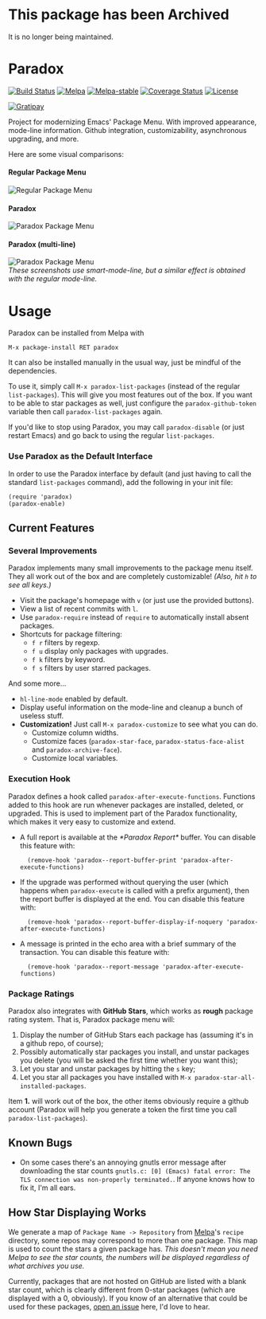 This package has been Archived
=======
It is no longer being maintained.

Paradox
=======

[![Build Status](https://secure.travis-ci.org/Malabarba/paradox.svg?branch=master)](http://travis-ci.org/Malabarba/paradox)
[![Melpa](http://melpa.org/packages/paradox-badge.svg)](http://melpa.org/#/paradox)
[![Melpa-stable](http://stable.melpa.org/packages/paradox-badge.svg)](http://melpa.org/#/paradox)
[![Coverage Status](https://coveralls.io/repos/Malabarba/paradox/badge.svg)](https://coveralls.io/r/Malabarba/paradox)
[![License](http://img.shields.io/:license-gpl3-blue.svg)](http://www.gnu.org/licenses/gpl-3.0.html)

[![Gratipay](https://cdn.rawgit.com/gratipay/gratipay-badge/2.3.0/dist/gratipay.svg)](https://gratipay.com/endless-parentheses)

Project for modernizing Emacs' Package Menu. With improved appearance,
mode-line information. Github integration, customizability,
asynchronous upgrading, and more.

Here are some visual comparisons:

#### Regular Package Menu ####
![Regular Package Menu](before.png)

#### Paradox ####
![Paradox Package Menu](after.png)

#### Paradox (multi-line) ####
![Paradox Package Menu](multi-line.png)  
*These screenshots use smart-mode-line, but a similar effect is obtained with the regular mode-line.*

Usage
===

Paradox can be installed from Melpa with

    M-x package-install RET paradox

It can also be installed manually in the usual way, just be mindful of
the dependencies.

To use it, simply call `M-x paradox-list-packages` (instead of the
regular `list-packages`).
This will give you most features out of the box. If you want to be
able to star packages as well, just configure the
`paradox-github-token` variable then call `paradox-list-packages`
again.

If you'd like to stop using Paradox, you may call `paradox-disable`
(or just restart Emacs) and go back to using the regular
`list-packages`.

### Use Paradox as the Default Interface
In order to use the Paradox interface by default (and just having to
call the standard `list-packages` command), add the following in your
init file:

```Emacs Lisp
(require 'paradox)
(paradox-enable)
```

## Current Features ##

### Several Improvements ###

Paradox implements many small improvements to the package menu
itself. They all work out of the box and are completely customizable!
*(Also, hit `h` to see all keys.)*

* Visit the package's homepage with `v` (or just use the provided buttons).
* View a list of recent commits with `l`.
* Use `paradox-require` instead of `require` to automatically install
  absent packages.
* Shortcuts for package filtering:
    * `f r` filters by regexp.
    * `f u` display only packages with upgrades.
    * `f k` filters by keyword.
    * `f s` filters by user starred packages.

And some more...
* `hl-line-mode` enabled by default.
* Display useful information on the mode-line and cleanup a bunch of
  useless stuff.
* **Customization!** Just call `M-x paradox-customize` to see what you can
  do.
    * Customize column widths.
    * Customize faces (`paradox-star-face`,
      `paradox-status-face-alist` and `paradox-archive-face`).
    * Customize local variables.


### Execution Hook ###

Paradox defines a hook called `paradox-after-execute-functions`. Functions
added to this hook are run whenever packages are installed, deleted,
or upgraded. This is used to implement part of the Paradox
functionality, which makes it very easy to customize and extend.

- A full report is available at the *\*Paradox Report\** buffer. You
  can disable this feature with:

        (remove-hook 'paradox--report-buffer-print 'paradox-after-execute-functions)

- If the upgrade was performed without querying the user (which
  happens when `paradox-execute` is called with a prefix argument),
  then the report buffer is displayed at the end.
  You can disable this feature with:

        (remove-hook 'paradox--report-buffer-display-if-noquery 'paradox-after-execute-functions)

- A message is printed in the echo area with a brief summary of the
  transaction. You can disable this feature with:

        (remove-hook 'paradox--report-message 'paradox-after-execute-functions)

### Package Ratings ###

Paradox also integrates with
**GitHub Stars**, which works as **rough** package rating system.
That is, Paradox package menu will:

1. Display the number of GitHub Stars each package has (assuming it's
   in a github repo, of course);
2. Possibly automatically star packages you install, and unstar
   packages you delete (you will be asked the first time whether you
   want this);
3. Let you star and unstar packages by hitting the `s` key;
4. Let you star all packages you have installed with `M-x paradox-star-all-installed-packages`.

Item **1.** will work out of the box, the other items obviously
require a github account (Paradox will help you generate a token the
first time you call `paradox-list-packages`).

## Known Bugs ##

* On some cases there's an annoying gnutls error message after downloading the star counts `gnutls.c: [0] (Emacs) fatal error: The TLS connection was non-properly terminated.`.
  If anyone knows how to fix it, I'm all ears.

## How Star Displaying Works ##

We generate a map of `Package Name -> Repository` from
[Melpa](https://github.com/milkypostman/melpa.git)'s `recipe`
directory, some repos may correspond to more than one package.
This map is used to count the stars a given package has.
_This doesn't mean you need Melpa to see the star counts, the numbers
will be displayed regardless of what archives you use._

Currently, packages that are not hosted on GitHub are listed with a
blank star count, which is clearly different from 0-star packages
(which are displayed with a 0, obviously).
If you know of an alternative that could be used for these packages,
[open an issue](https://github.com/Malabarba/paradox/issues/new)
here, I'd love to hear.
